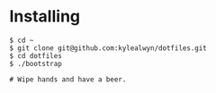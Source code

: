 # Installing

```
$ cd ~
$ git clone git@github.com:kylealwyn/dotfiles.git
$ cd dotfiles
$ ./bootstrap

# Wipe hands and have a beer.
```
